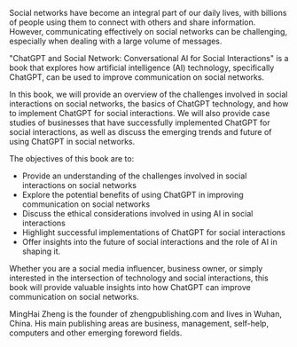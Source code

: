 
Social networks have become an integral part of our daily lives, with billions of people using them to connect with others and share information. However, communicating effectively on social networks can be challenging, especially when dealing with a large volume of messages.

"ChatGPT and Social Network: Conversational AI for Social Interactions" is a book that explores how artificial intelligence (AI) technology, specifically ChatGPT, can be used to improve communication on social networks.

In this book, we will provide an overview of the challenges involved in social interactions on social networks, the basics of ChatGPT technology, and how to implement ChatGPT for social interactions. We will also provide case studies of businesses that have successfully implemented ChatGPT for social interactions, as well as discuss the emerging trends and future of using ChatGPT in social networks.

The objectives of this book are to:

* Provide an understanding of the challenges involved in social interactions on social networks
* Explore the potential benefits of using ChatGPT in improving communication on social networks
* Discuss the ethical considerations involved in using AI in social interactions
* Highlight successful implementations of ChatGPT for social interactions
* Offer insights into the future of social interactions and the role of AI in shaping it.

Whether you are a social media influencer, business owner, or simply interested in the intersection of technology and social interactions, this book will provide valuable insights into how ChatGPT can improve communication on social networks.

MingHai Zheng is the founder of zhengpublishing.com and lives in Wuhan, China. His main publishing areas are business, management, self-help, computers and other emerging foreword fields.
